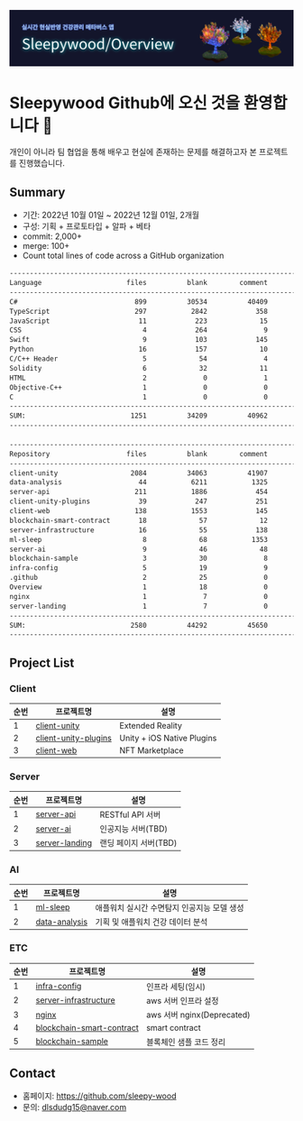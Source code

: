 ![banner](https://github.com/sleepy-wood/Overview/blob/main/Overview.png)

# Sleepywood Github에 오신 것을 환영합니다 👋

개인이 아니라 팀 협업을 통해 배우고 현실에 존재하는 문제를 해결하고자 본 프로젝트를 진행했습니다.

## Summary

- 기간: 2022년 10월 01일 ~ 2022년 12월 01일, 2개월
- 구성: 기획 + 프로토타입 + 알파 + 베타
- commit: 2,000+
- merge: 100+
- Count total lines of code across a GitHub organization
```bash
-------------------------------------------------------------------------------
Language                     files          blank        comment           code
-------------------------------------------------------------------------------
C#                             899          30534          40409         176213
TypeScript                     297           2842            358          74588
JavaScript                      11            223             15           1607
CSS                              4            264              9           1535
Swift                            9            103            145            663
Python                          16            157             10            620
C/C++ Header                     5             54              4            266
Solidity                         6             32             11             92
HTML                             2              0              1             30
Objective-C++                    1              0              0              4
C                                1              0              0              1
-------------------------------------------------------------------------------
SUM:                          1251          34209          40962         255619
-------------------------------------------------------------------------------

-------------------------------------------------------------------------------
Repository                   files          blank        comment           code
-------------------------------------------------------------------------------
client-unity                  2084          34063          41907        2504114
data-analysis                   44           6211           1325         256048
server-api                     211           1886            454          67848
client-unity-plugins            39            247            251          13642
client-web                     138           1553            145          11054
blockchain-smart-contract       18             57             12           3377
server-infrastructure           16             55            138           2878
ml-sleep                         8             68           1353            556
server-ai                        9             46             48            220
blockchain-sample                3             30              8            150
infra-config                     5             19              9            133
.github                          2             25              0             62
Overview                         1             18              0             43
nginx                            1              7              0             30
server-landing                   1              7              0             30
-------------------------------------------------------------------------------
SUM:                          2580          44292          45650        2860185
-------------------------------------------------------------------------------
```

## Project List

### Client

| 순번 | 프로젝트명                                                                  | 설명                |
| ---- | --------------------------------------------------------------------------- | ------------------- |
| 1    | [client-unity](https://github.com/sleepy-wood/client-unity)                 | Extended Reality    |
| 2    | [client-unity-plugins](https://github.com/sleepy-wood/client-unity-plugins) | Unity + iOS Native Plugins |
| 3    | [client-web](https://github.com/sleepy-wood/client-web)                     | NFT Marketplace     |

### Server

| 순번 | 프로젝트명                                                      | 설명                  |
| ---- | --------------------------------------------------------------- | --------------------- |
| 1    | [server-api](https://github.com/sleepy-wood/server-api)         | RESTful API 서버      |
| 2    | [server-ai](https://github.com/sleepy-wood/server-ai)           | 인공지능 서버(TBD)    |
| 3    | [server-landing](https://github.com/sleepy-wood/server-landing) | 랜딩 페이지 서버(TBD) |

### AI

| 순번 | 프로젝트명                                                    | 설명                                        |
| ---- | ------------------------------------------------------------- | ------------------------------------------- |
| 1    | [ml-sleep](https://github.com/sleepy-wood/ml-sleep)           | 애플워치 실시간 수면탐지 인공지능 모델 생성 |
| 2    | [data-analysis](https://github.com/sleepy-wood/data-analysis) | 기획 및 애플워치 건강 데이터 분석                       |

### ETC

| 순번 | 프로젝트명                                                                            | 설명                       |
| ---- | ------------------------------------------------------------------------------------- | -------------------------- |
| 1    | [infra-config](https://github.com/sleepy-wood/infra-config)                           | 인프라 세팅(임시)                |
| 2    | [server-infrastructure](https://github.com/sleepy-wood/server-infrastructure)         | aws 서버 인프라 설정       |
| 3    | [nginx](https://github.com/sleepy-wood/nginx)                                         | aws 서버 nginx(Deprecated) |
| 4    | [blockchain-smart-contract](https://github.com/sleepy-wood/blockchain-smart-contract) | smart contract             |
| 5    | [blockchain-sample](https://github.com/sleepy-wood/blockchain-sample)                 | 블록체인 샘플 코드 정리    |

## Contact

- 홈페이지: https://github.com/sleepy-wood
- 문의: dlsdudg15@naver.com
